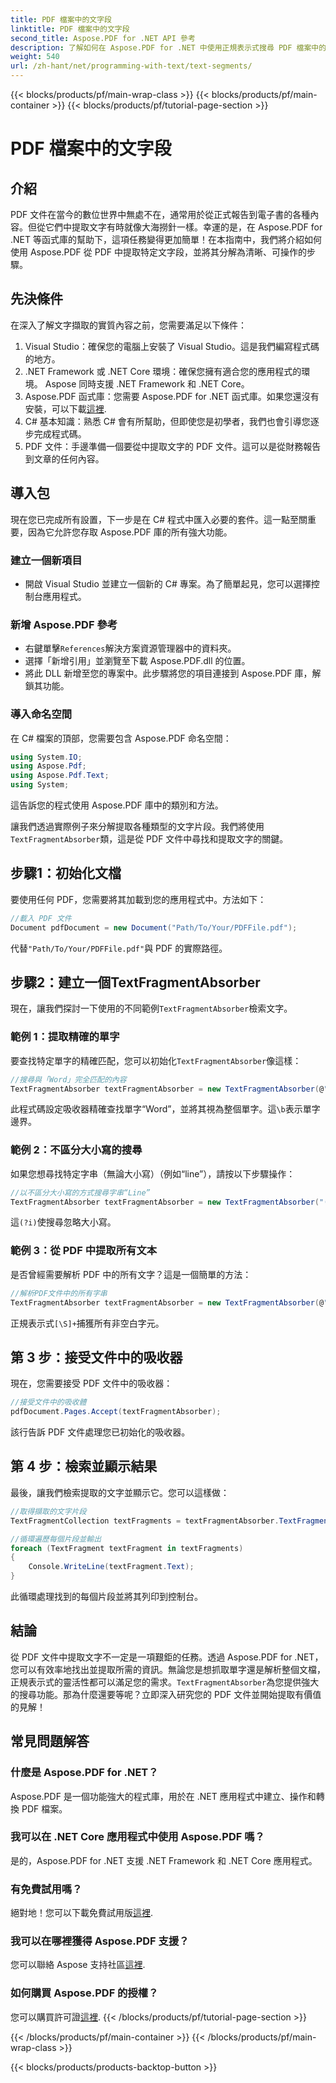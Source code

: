 ```yaml
---
title: PDF 檔案中的文字段
linktitle: PDF 檔案中的文字段
second_title: Aspose.PDF for .NET API 參考
description: 了解如何在 Aspose.PDF for .NET 中使用正規表示式搜尋 PDF 檔案中的特定文字段。
weight: 540
url: /zh-hant/net/programming-with-text/text-segments/
---
```


{{< blocks/products/pf/main-wrap-class >}}
{{< blocks/products/pf/main-container >}}
{{< blocks/products/pf/tutorial-page-section >}}

# PDF 檔案中的文字段

## 介紹

PDF 文件在當今的數位世界中無處不在，通常用於從正式報告到電子書的各種內容。但從它們中提取文字有時就像大海撈針一樣。幸運的是，在 Aspose.PDF for .NET 等函式庫的幫助下，這項任務變得更加簡單！在本指南中，我們將介紹如何使用 Aspose.PDF 從 PDF 中提取特定文字段，並將其分解為清晰、可操作的步驟。 

## 先決條件

在深入了解文字擷取的實質內容之前，您需要滿足以下條件：

1. Visual Studio：確保您的電腦上安裝了 Visual Studio。這是我們編寫程式碼的地方。
2. .NET Framework 或 .NET Core 環境：確保您擁有適合您的應用程式的環境。 Aspose 同時支援 .NET Framework 和 .NET Core。
3.  Aspose.PDF 函式庫：您需要 Aspose.PDF for .NET 函式庫。如果您還沒有安裝，可以下載[這裡](https://releases.aspose.com/pdf/net/).
4. C# 基本知識：熟悉 C# 會有所幫助，但即使您是初學者，我們也會引導您逐步完成程式碼。
5. PDF 文件：手邊準備一個要從中提取文字的 PDF 文件。這可以是從財務報告到文章的任何內容。

## 導入包

現在您已完成所有設置，下一步是在 C# 程式中匯入必要的套件。這一點至關重要，因為它允許您存取 Aspose.PDF 庫的所有強大功能。

### 建立一個新項目

- 開啟 Visual Studio 並建立一個新的 C# 專案。為了簡單起見，您可以選擇控制台應用程式。

### 新增 Aspose.PDF 參考

- 右鍵單擊`References`解決方案資源管理器中的資料夾。
- 選擇「新增引用」並瀏覽至下載 Aspose.PDF.dll 的位置。
- 將此 DLL 新增至您的專案中。此步驟將您的項目連接到 Aspose.PDF 庫，解鎖其功能。

### 導入命名空間

在 C# 檔案的頂部，您需要包含 Aspose.PDF 命名空間：

```csharp
using System.IO;
using Aspose.Pdf;
using Aspose.Pdf.Text;
using System;
```
這告訴您的程式使用 Aspose.PDF 庫中的類別和方法。

讓我們透過實際例子來分解提取各種類型的文字片段。我們將使用`TextFragmentAbsorber`類，這是從 PDF 文件中尋找和提取文字的關鍵。

## 步驟1：初始化文檔

要使用任何 PDF，您需要將其加載到您的應用程式中。方法如下：

```csharp
//載入 PDF 文件
Document pdfDocument = new Document("Path/To/Your/PDFFile.pdf");
```
代替`"Path/To/Your/PDFFile.pdf"`與 PDF 的實際路徑。

## 步驟2：建立一個TextFragmentAbsorber

現在，讓我們探討一下使用的不同範例`TextFragmentAbsorber`檢索文字。

### 範例 1：提取精確的單字

要查找特定單字的精確匹配，您可以初始化`TextFragmentAbsorber`像這樣：

```csharp
//搜尋與「Word」完全匹配的內容
TextFragmentAbsorber textFragmentAbsorber = new TextFragmentAbsorber(@"\bWord\b", new TextSearchOptions(true));
```
此程式碼設定吸收器精確查找單字“Word”，並將其視為整個單字。這`\b`表示單字邊界。

### 範例 2：不區分大小寫的搜尋

如果您想尋找特定字串（無論大小寫）（例如“line”），請按以下步驟操作：

```csharp
//以不區分大小寫的方式搜尋字串“Line”
TextFragmentAbsorber textFragmentAbsorber = new TextFragmentAbsorber("(?i)Line", new TextSearchOptions(true));
```
這`(?i)`使搜尋忽略大小寫。 

### 範例 3：從 PDF 中提取所有文本

是否曾經需要解析 PDF 中的所有文字？這是一個簡單的方法：

```csharp
//解析PDF文件中的所有字串
TextFragmentAbsorber textFragmentAbsorber = new TextFragmentAbsorber(@"[\S]+");
```
正規表示式`[\S]+`捕獲所有非空白字元。 

## 第 3 步：接受文件中的吸收器

現在，您需要接受 PDF 文件中的吸收器：

```csharp
//接受文件中的吸收體
pdfDocument.Pages.Accept(textFragmentAbsorber);
```
該行告訴 PDF 文件處理您已初始化的吸收器。

## 第 4 步：檢索並顯示結果

最後，讓我們檢索提取的文字並顯示它。您可以這樣做：

```csharp
//取得擷取的文字片段
TextFragmentCollection textFragments = textFragmentAbsorber.TextFragments;

//循環遍歷每個片段並輸出
foreach (TextFragment textFragment in textFragments)
{
    Console.WriteLine(textFragment.Text);
}
```
此循環處理找到的每個片段並將其列印到控制台。

## 結論

從 PDF 文件中提取文字不一定是一項艱鉅的任務。透過 Aspose.PDF for .NET，您可以有效率地找出並提取所需的資訊。無論您是想抓取單字還是解析整個文檔，正規表示式的靈活性都可以滿足您的需求。`TextFragmentAbsorber`為您提供強大的搜尋功能。那為什麼還要等呢？立即深入研究您的 PDF 文件並開始提取有價值的見解！

## 常見問題解答

### 什麼是 Aspose.PDF for .NET？
Aspose.PDF 是一個功能強大的程式庫，用於在 .NET 應用程式中建立、操作和轉換 PDF 檔案。

### 我可以在 .NET Core 應用程式中使用 Aspose.PDF 嗎？
是的，Aspose.PDF for .NET 支援 .NET Framework 和 .NET Core 應用程式。

### 有免費試用嗎？
絕對地！您可以下載免費試用版[這裡](https://releases.aspose.com/).

### 我可以在哪裡獲得 Aspose.PDF 支援？
您可以聯絡 Aspose 支持社區[這裡](https://forum.aspose.com/c/pdf/10).

### 如何購買 Aspose.PDF 的授權？
您可以購買許可證[這裡](https://purchase.aspose.com/buy).
{{< /blocks/products/pf/tutorial-page-section >}}

{{< /blocks/products/pf/main-container >}}
{{< /blocks/products/pf/main-wrap-class >}}

{{< blocks/products/products-backtop-button >}}
